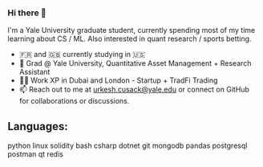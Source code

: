 ### Hi there 👋

I'm a Yale University graduate student, currently spending most of my time learning about CS / ML. Also interested in quant research / sports betting. 

- 🇫🇷 and 🇬🇧 currently studying in 🇺🇸 
- 🌱 Grad @ Yale University, Quantitative Asset Management + Research Assistant 
- 👨‍💻 Work XP in Dubai and London - Startup + TradFi Trading
- 📫 Reach out to me at urkesh.cusack@yale.edu or connect on GitHub for collaborations or discussions.

## Languages: 
python linux solidity bash csharp dotnet git mongodb pandas postgresql postman qt redis

<!--
**urkeshc/urkeshc** is a ✨ _special_ ✨ repository because its `README.md` (this file) appears on your GitHub profile.

Here are some ideas to get you started:

- 🔭 I’m currently working on ...
- 🌱 I’m currently learning ...
- 👯 I’m looking to collaborate on ...
- 🤔 I’m looking for help with ...
- 💬 Ask me about ...
- 📫 How to reach me: ...
- 😄 Pronouns: ...
- ⚡ Fun fact: ...
-->
